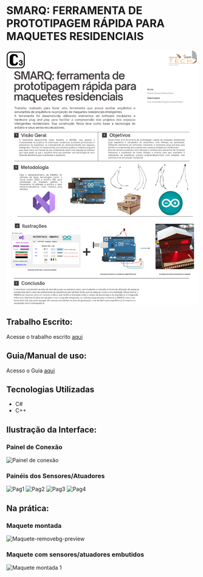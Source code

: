 # SMARQ: FERRAMENTA DE PROTOTIPAGEM RÁPIDA PARA MAQUETES RESIDENCIAIS 
<img src="Banner Tcc.png/">

## Trabalho Escrito:
Acesse o trabalho escrito <a href="https://docs.google.com/document/d/1mf2LqcfRXMkfJesraK6ANSQ2sGdTd7Z5toW7tyacy8Y/edit?usp=sharing/"> aqui</a>

## Guia/Manual de uso:
Acesso o Guia <a href="Manual de Uso - SMARQ.pdf/"> aqui</a>

## Tecnologias Utilizadas
  * C# 
  * C++ 

## Ilustração da Interface:
### Painel de Conexão
![Painel de conexão](https://github.com/acampospsantos/Interface-TCC/assets/54013675/d41f967e-86d4-4bbb-a27e-48c6f131a8d5)
### Painéis dos Sensores/Atuadores
![Pag1](https://github.com/acampospsantos/SMARQ-TCC/assets/54013675/5eaf9f4e-f23b-4f64-8bec-99840b0a68cf)
![Pag2](https://github.com/acampospsantos/SMARQ-TCC/assets/54013675/048865f6-df92-4956-a685-116072eeb9b5)
![Pag3](https://github.com/acampospsantos/SMARQ-TCC/assets/54013675/7f56e375-ab3c-4288-b5e9-452903c88655)
![Pag4](https://github.com/acampospsantos/SMARQ-TCC/assets/54013675/e500ec0a-78b6-4bdc-ad70-4e1c266ae7cb)

## Na prática:
### Maquete montada
![Maquete-removebg-preview](https://github.com/acampospsantos/SMARQ-TCC/assets/54013675/0bd4ef75-59b5-42e5-9d28-991480bb8361)

### Maquete com sensores/atuadores embutidos
![Maquete montada 1](https://github.com/acampospsantos/SMARQ-TCC/assets/54013675/d13b479f-e9d6-4cd7-8a27-9d2a01b83e14)





